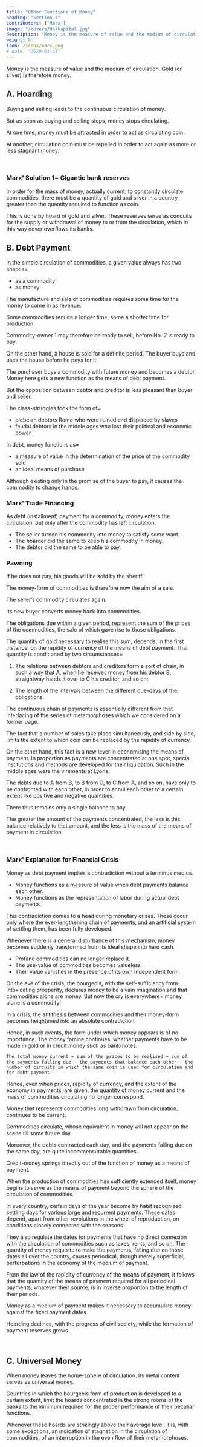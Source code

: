 ```yaml
---
title: "Other Functions of Money"
heading: "Section 3"
contributors: ['Marx']
image: "/covers/daskapital.jpg"
description: "Money is the measure of value and the medium of circulation. Gold (or silver) is therefore money"
weight: 8
icon: /icons/marx.png
# date: "2020-01-31"
---
```




Money is the measure of value and the medium of circulation. Gold (or silver) is therefore money. 

<!-- It functions as money, on the one hand, when it has to be present in its own golden person. It is then the money-commodity, neither merely ideal, as in its function of a measure of value, nor capable of being represented, as in its function of circulating medium. On the other hand, it also functions as money, when by virtue of its function, whether that function be performed in person or by representative, it congeals into the sole form of value, the only adequate form of existence of exchange-value, in opposition to use-value, represented by all other commodities. -->

## A. Hoarding

Buying and selling leads to the continuous circulation of money.

<!-- The continual movement in circuits of the two antithetical metamorphoses of commodities, or the never ceasing alternation of sale and purchase, is reflected in the restless currency of money, or in the function that money performs of a perpetuum mobile of circulation.  -->

But as soon as buying and selling stops, money stops circulating. 

<!-- so soon as the series of metamorphoses is interrupted, so soon as sales are not supplemented by subsequent purchases, money ceases to be mobilised; it is transformed, as Boisguillebert says, from “meuble” into “immeuble,” from movable into immovable, from coin into money.

With the very earliest development of the circulation of commodities, there is also developed the necessity, and the passionate desire, to hold fast the product of the first metamorphosis. This product is the transformed shape of the commodity, or its gold-chrysalis. -->  

<!-- Commodities are thus sold not to buy others, but to replace their commodity-form by their money-form. From being the mere means of effecting the circulation of commodities, this change of form becomes the end and aim. The changed form of the commodity is thus prevented from functioning as its unconditionally alienable form, or as its merely transient money-form. The money becomes petrified into a hoard, and the seller becomes a hoarder of money.

In the early stages of the circulation of commodities, it is the surplus use-values alone that are converted into money. Gold and silver thus become of themselves social expressions for superfluity or wealth. This naive form of hoarding becomes perpetuated in those communities in which the traditional mode of production is carried on for the supply of a fixed and limited circle of home wants. It is thus with the people of Asia, and particularly of the East Indies. Vanderlint, who fancies that the prices of commodities in a country are determined by the quantity of gold and silver to be found in it, asks himself why Indian commodities are so cheap. 

Answer=  Because the Hindus bury their money. From 1602 to 1734, he remarks, they buried 150 millions of pounds sterling of silver, which originally came from America to Europe. [40] In the 10 years from 1856 to 1866, England exported to India and China £120,000,000 in silver, which had been received in exchange for Australian gold. Most of the silver exported to China makes its way to India.

As the production of commodities further develops, every producer of commodities is compelled to make sure of the nexus rerum or the social pledge. [41] His wants are constantly making themselves felt, and necessitate the continual purchase of other people’s commodities, while the production and sale of his own goods require time, and depend upon circumstances. In order then to be able to buy without selling, he must have sold previously without buying. This operation, conducted on a general scale, appears to imply a contradiction. But the precious metals at the sources of their production are directly exchanged for other commodities. And here we have sales (by the owners of commodities) without purchases (by the owners of gold or silver). [42] And subsequent sales, by other producers, unfollowed by purchases, merely bring about the distribution of the newly produced precious metals among all the owners of commodities. In this way, all along the line of exchange, hoards of gold and silver of varied extent are accumulated. With the possibility of holding and storing up exchange-value in the shape of a particular commodity, arises also the greed for gold. Along with the extension of circulation, increases the power of money, that absolutely social form of wealth ever ready for use. “Gold is a wonderful thing! Whoever possesses it is lord of all he wants. By means of gold one can even get souls into Paradise.” (Columbus in his letter from Jamaica, 1503.) Since gold does not disclose what has been transformed into it, everything, commodity or not, is convertible into gold. Everything becomes saleable and buyable. The circulation becomes the great social retort into which everything is thrown, to come out again as a gold-crystal. Not even are the bones of saints, and still less are more delicate res sacrosanctae, extra commercium hominum able to withstand this alchemy. [43] Just as every qualitative difference between commodities is extinguished in money, so money, on its side, like the radical leveller that it is, does away with all distinctions. [43a] But money itself is a commodity, an external object, capable of becoming the private property of any individual. Thus social power becomes the private power of private persons. The ancients therefore denounced money as subversive of the economic and moral order of things. [43b] Modern society, which, soon after its birth, pulled Plutus by the hair of his head from the bowels of the earth, [44] greets gold as its Holy Grail, as the glittering incarnation of the very principle of its own life.

A commodity, in its capacity of a use-value, satisfies a particular want, and is a particular element of material wealth. But the value of a commodity measures the degree of its attraction for all other elements of material wealth, and therefore measures the social wealth of its owner. To a barbarian owner of commodities, and even to a West-European peasant, value is the same as value-form, and therefore to him the increase in his hoard of gold and silver is an increase in value. It is true that the value of money varies, at one time in consequence of a variation in its own value, at another, in consequence of a change in the values of commodities. But this, on the one hand, does not prevent 200 ounces of gold from still containing more value than 100 ounces, nor, on the other hand, does it hinder the actual metallic form of this article from continuing to be the universal equivalent form of all other commodities, and the immediate social incarnation of all human labour. The desire after hoarding is in its very nature unsatiable. In its qualitative aspect, or formally considered, money has no bounds to its efficacy, i.e., it is the universal representative of material wealth, because it is directly convertible into any other commodity. But, at the same time, every actual sum of money is limited in amount, and, therefore, as a means of purchasing, has only a limited efficacy. This antagonism between the quantitative limits of money and its qualitative boundlessness, continually acts as a spur to the hoarder in his Sisyphus-like labour of accumulating. It is with him as it is with a conqueror who sees in every new country annexed, only a new boundary.

In order that gold may be held as money, and made to form a hoard, it must be prevented from circulating, or from transforming itself into a means of enjoyment. The hoarder, therefore, makes a sacrifice of the lusts of the flesh to his gold fetish. He acts in earnest up to the Gospel of abstention. On the other hand, he can withdraw from circulation no more than what he has thrown into it in the shape of commodities. The more he produces, the more he is able to sell. Hard work, saving, and avarice are, therefore, his three cardinal virtues, and to sell much and buy little the sum of his political economy.

By the side of the gross form of a hoard, we find also its aesthetic form in the possession of gold and silver articles. This grows with the wealth of civil society. “Soyons riches ou paraissons riches” (Diderot).

In this way there is created, on the one hand, a constantly extending market for gold and silver, unconnected with their functions as money, and, on the other hand, a latent source of supply, to which recourse is had principally in times of crisis and social disturbance.

Hoarding serves various purposes in the economy of the metallic circulation. Its first function arises out of the conditions to which the currency of gold and silver coins is subject. We have seen how, along with the continual fluctuations in the extent and rapidity of the circulation of commodities and in their prices, the quantity of money current unceasingly ebbs and flows. This mass must, therefore, be capable of expansion and contraction.  -->

At one time, money must be attracted in order to act as circulating coin.

At another, circulating coin must be repelled in order to act again as more or less stagnant money. 

<br>

### Marx' Solution 1=  Gigantic bank reserves 

In order for the mass of money, actually current, to constantly circulate commodities, there must be a quantity of gold and silver in a country greater than the quantity required to function as coin.

This is done by hoard of gold and silver. These reserves serve as conduits for the supply or withdrawal of money to or from the circulation, which in this way never overflows its banks.


## B. Debt Payment

In the simple circulation of commodities, a given value always has two shapes= 
- as a commodity
- as money

The manufacture and sale of commodities requires some time for the money to come in as revenue.<!-- 
The owners of commodities came therefore into contact as the respective representatives of what were already equivalents. But with the development of circulation, conditions arise under which the alienation of commodities becomes separated, by an interval of time, from the realisation of their prices.  -->

Some commodities require a longer time, some a shorter time for production. 

<!-- Again, the production of different commodities depends on different seasons of the year. One sort of commodity may be born on its own market place, another has to make a long journey to market.  -->

Commodity-owner 1 may therefore be ready to sell, before No. 2 is ready to buy. 

<!-- When the same transactions are continually repeated between the same persons, the conditions of sale are regulated in accordance with the conditions of production. --> 

On the other hand, a house is sold for a definite period. The buyer buys and uses the house before he pays for it. <!-- Here, it is only at the end of the term that the buyer has actually received the use-value of the commodity. He therefore buys it before he pays for it. --> 

The purchaser buys a commodity with future money and becomes a debtor. Money here gets a new function as the means of debt payment.

<!-- The character of creditor, or of debtor, results here from the simple circulation.  -->

<!-- The change in the form of that circulation stamps buyer and seller with this new die. At first, therefore, these new parts are just as transient and alternating as those of seller and buyer, and are in turns played by the same actors. 
 -->
But the opposition between debtor and creditor is less pleasant than buyer and seller. 

The class-struggles took the form of= 
- plebeian debtors Rome who were ruined and displaced by slaves 
- feudal debtors in the middle ages who lost their political and economic power

<!-- Nevertheless, the money relation of debtor and creditor that existed at these two periods reflected only the deeper-lying antagonism between the general economic conditions of existence of the classes in question. -->

In debt, money functions as= 
- a measure of value in the determination of the price of the commodity sold
- an ideal means of purchase

<!-- Let us return to the circulation of commodities. The appearance of the two equivalents, commodities and money, at the two poles of the process of sale, has ceased to be simultaneous.  -->

<!-- The money functions now, first as ; the price fixed by the contract measures the obligation of the debtor, or the sum of money that he has to pay at a fixed date. Secondly, it serves as .  -->

Although existing only in the promise of the buyer to pay, it causes the commodity to change hands.

<!-- It is not before the day fixed for payment that the means of payment actually steps into circulation, leaves the hand of the buyer for that of the seller.  -->

### Marx' Trade Financing
<!-- The circulating medium was transformed into a hoard, because the process stopped short after the first phase, because the converted shape of the commodity, viz., the money, was withdrawn from circulation.  -->

As debt (installment) payment for a commodity, money enters the circulation, but only after the commodity has left circulation. 

<!-- The money is no longer the means that brings about the process. It only brings it to a close, by stepping in as the absolute form of existence of exchange-value, or as the universal commodity.  -->

- The seller turned his commodity into money to satisfy some want.
- The hoarder did the same to keep his commodity in money.
- The debtor did the same to be able to pay.


### Pawning

If he does not pay, his goods will be sold by the sheriff. 

The money-form of commodities is therefore now the aim of a sale<!-- , and that owing to a social necessity springing out of the process of circulation itself -->.

The seller’s commodity circulates again. <!-- , and realises its price, but only in the shape of a legal claim upon money. It is converted into a use-value before it has been converted into money. The completion of its first metamorphosis follows only at a later period. -->

Its new buyer converts money back into commodities. <!--  before he has turned commodities into money=  in other words, he achieves the second metamorphosis of commodities before the first.  -->

The obligations due within a given period, represent the sum of the prices of the commodities, the sale of which gave rise to those obligations. 

The quantity of gold necessary to realise this sum, depends, in the first instance, on the rapidity of currency of the means of debt payment. That quantity is conditioned by two circumstances=  

1. The relations between debtors and creditors form a sort of chain, in such a way that A, when he receives money from his debtor B, straightway hands it over to C his creditor, and so on; 

2. The length of the intervals between the different due-days of the obligations. 

The continuous chain of payments<!-- , or retarded first metamorphoses, --> is essentially different from that interlacing of the series of metamorphoses which we considered on a former page. 

<!-- By the currency of the circulating medium, the connexion between buyers and sellers, is not merely expressed. This connexion is originated by, and exists in, the circulation alone. Contrariwise, the movement of the means of payment expresses a social relation that was in existence long before. -->

The fact that a number of sales take place simultaneously, and side by side, limits the extent to which coin can be replaced by the rapidity of currency. 

On the other hand, this fact is a new lever in economising the means of payment. In proportion as payments are concentrated at one spot, special institutions and methods are developed for their liquidation. Such in the middle ages were the virements at Lyons. 

The debts due to A from B, to B from C, to C from A, and so on, have only to be confronted with each other, in order to annul each other to a certain extent like positive and negative quantities. 

There thus remains only a single balance to pay. 

The greater the amount of the payments concentrated, the less is this balance relatively to that amount, and the less is the mass of the means of payment in circulation.

<br>

### Marx' Explanation for Financial Crisis

Money as debt payment implies a contradiction without a terminus medius. 
- Money functions as a measure of value when debt payments balance each other.
- Money functions as the representation of labor during actual debt payments.
<!-- In so far as the payments balance one another, money functions only ideally as money of account, as a .  -->

<!-- In so far as actual payments have to be made, money does not serve as a circulating medium, as a mere transient agent in the interchange of products, but as the individual incarnation of social labour, as the independent form of existence of exchange-value, as the universal commodity. --> 

This contradiction comes to a head during monetary crises. These occur only where the ever-lengthening chain of payments, and an artificial system of settling them, has been fully developed. 

Whenever there is a general disturbance of this mechanism, money becomes suddenly transformed from its ideal shape into hard cash. 
- Profane commodities can no longer replace it. 
- The use-value of commodities becomes valueless
- Their value vanishes in the presence of its own independent form. 

On the eve of the crisis, the bourgeois, with the self-sufficiency from intoxicating prosperity, declares money to be a vain imagination and that commodities alone are money. But now the cry is everywhere=  money alone is a commodity! 

<!-- As the hart pants after fresh water, so pants his soul after money, the only wealth. -->

In a crisis, the antithesis between commodities and their money-form becomes heightened into an absolute contradiction.

Hence, in such events, the form under which money appears is of no importance. The money famine continues, whether payments have to be made in gold or in credit money such as bank-notes.

```The total money current = sum of the prices to be realised + sum of the payments falling due - the payments that balance each other - the number of circuits in which the same coin is used for circulation and for debt payment```

<!--The total money current during a given period , we shall find that, given the rapidity of currency of the circulating medium and of the means of payment,  is equal to the sum of the prices to be realised, plus the sum of the payments falling due, minus the payments that balance each other, minus finally the number of circuits in which the same piece of coin serves in turn as means of circulation and of payment. -->

Hence, even when prices, rapidity of currency, and the extent of the economy in payments, are given, the quantity of money current and the mass of commodities circulating no longer correspond. 

Money that represents commodities long withdrawn from circulation, continues to be current. 

Commodities circulate, whose equivalent in money will not appear on the scene till some future day. 

Moreover, the debts contracted each day, and the payments falling due on the same day, are quite incommensurable quantities.

Credit-money springs directly out of the function of money as a means of payment.

<!-- Certificates of the debts owing for the purchased commodities circulate for the purpose of transferring those debts to others. On the other hand, to the same extent as the system of credit is extended, so is the function of money as a means of payment. In that character it takes various forms peculiar to itself under which it makes itself at home in the sphere of great commercial transactions. Gold and silver coin, on the other hand, are mostly relegated to the sphere of retail trade. -->

When the production of commodities has sufficiently extended itself, money begins to serve as the means of payment beyond the sphere of the circulation of commodities. 

<!-- It becomes the commodity that is the universal subject-matter of all contracts. [54] Rents, taxes, and such like payments are transformed from payments in kind into money payments. To what extent this transformation depends upon the general conditions of production, is shown, to take one example, by the fact that the Roman Empire twice failed in its attempt to levy all contributions in money. The unspeakable misery of the French agricultural population under Louis XIV., a misery so eloquently denounced by Boisguillebert, Marshal Vauban, and others, was due not only to the weight of the taxes, but also to the conversion of taxes in kind into money taxes. [55] In Asia, on the other hand, the fact that state taxes are chiefly composed of rents payable in kind, depends on conditions of production that are reproduced with the regularity of natural phenomena. And this mode of payment tends in its turn to maintain the ancient form of production. It is one of the secrets of the conservation of the Ottoman Empire. If the foreign trade, forced upon Japan by Europeans, should lead to the substitution of money rents for rents in kind, it will be all up with the exemplary agriculture of that country. The narrow economic conditions under which that agriculture is carried on, will be swept away. -->

In every country, certain days of the year become by habit recognised settling days for various large and recurrent payments. These dates depend, apart from other revolutions in the wheel of reproduction, on conditions closely connected with the seasons. 

They also regulate the dates for payments that have no direct connexion with the circulation of commodities such as taxes, rents, and so on. The quantity of money requisite to make the payments, falling due on those dates all over the country, causes periodical, though merely superficial, perturbations in the economy of the medium of payment.

From the law of the rapidity of currency of the means of payment, it follows that the quantity of the means of payment required for all periodical payments, whatever their source, is in inverse proportion to the length of their periods.

Money as a medium of payment makes it necessary to accumulate money against the fixed payment dates<!--  fixed for the payment of the sums owing -->. 

Hoarding declines, with the progress of civil society, while <!-- as a distinct mode of acquiring riches, vanishes  --> the formation of payment reserves grows.

<br>

## C. Universal Money

When money leaves the home-sphere of circulation, its metal content serves <!-- strips off the local garbs which it there assumes, of a standard of prices, of coin, of tokens, and of a symbol of value, and returns to its original form of --> as universal money. 

<!-- In the trade between the markets of the world, the value of commodities is expressed so as to be universally recognised. Hence their independent value-form also, in these cases, confronts them under the shape of universal money. It is only in the markets of the world that money acquires to the full extent the character of the commodity whose bodily form is also the immediate social incarnation of human labour in the abstract. Its real mode of existence in this sphere adequately corresponds to its ideal concept. -->

<!-- Within the sphere of home circulation, there can be but one commodity which, by serving as a measure of value, becomes money. In the markets of the world a double measure of value holds sway, gold and silver. [59] -->

<!-- Money of the world serves as the universal medium of payment, as the universal means of purchasing, and as the universally recognised embodiment of all wealth. Its function as a means of payment in the settling of international balances is its chief one. Hence the watchword of the mercantilists, balance of trade. [60] Gold and silver serve as international means of purchasing chiefly and necessarily in those periods when the customary equilibrium in the interchange of products between different nations is suddenly disturbed. And lastly, it serves as the universally recognised embodiment of social wealth, whenever the question is not of buying or paying, but of transferring wealth from one country to another, and whenever this transference in the form of commodities is rendered impossible, either by special conjunctures in the markets or by the purpose itself that is intended. [61]

Just as every country needs a reserve of money for its home circulation so, too, it requires one for external circulation in the markets of the world. The functions of hoards, therefore, arise in part out of the function of money, as the medium of the home circulation and home payments, and in part out of its function of money of the world. [62] For this latter function, the genuine money-commodity, actual gold and silver, is necessary. On that account, Sir James Steuart, in order to distinguish them from their purely local substitutes, calls gold and silver “money of the world.”

The current of the stream of gold and silver is a double one. On the one hand, it spreads itself from its sources over all the markets of the world, in order to become absorbed, to various extents, into the different national spheres of circulation, to fill the conduits of currency, to replace abraded gold and silver coins, to supply the material of articles of luxury, and to petrify into hoards. [63] This first current is started by the countries that exchange their labour, realised in commodities, for the labour embodied in the precious metals by gold and silver-producing countries. On the other hand, there is a continual flowing backwards and forwards of gold and silver between the different national spheres of circulation, a current whose motion depends on the ceaseless fluctuations in the course of exchange. [64] -->

Countries in which the bourgeois form of production is developed to a certain extent, limit the hoards concentrated in the strong rooms of the banks to the minimum required for the proper performance of their peculiar functions.  

Whenever these hoards are strikingly above their average level, it is, with some exceptions, an indication of stagnation in the circulation of commodities, of an interruption in the even flow of their metamorphoses.